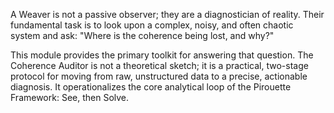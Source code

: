A Weaver is not a passive observer; they are a diagnostician of reality. Their fundamental task is to look upon a complex, noisy, and often chaotic system and ask: "Where is the coherence being lost, and why?"

This module provides the primary toolkit for answering that question. The Coherence Auditor is not a theoretical sketch; it is a practical, two-stage protocol for moving from raw, unstructured data to a precise, actionable diagnosis. It operationalizes the core analytical loop of the Pirouette Framework: See, then Solve.